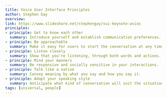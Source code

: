 ```yaml
---
title: Voice User Interface Principles
author: Stephen Gay
overview:
link: https://www.slideshare.net/stephengay/vui-keynote-avios
principles:
- principle: Get to know each other
  summary: Introduce yourself and establish communication preferences.
- principle: Be approachable
  summary: Make it easy for users to start the conversation at any time.
- principle: Listen closely
  summary: Show that you're listening, through both words and actions.
- principle: Mind your manners
  summary: Be responsive and socially sensitive in your interactions.
- principle: Talk like a native
  summary: Convey meaning by what you say and how you say it.
- principle: Adapt your speaking style
  summary: Anticipate what kind of conversation will suit the situation.
tags: [universal, people]
---
```

